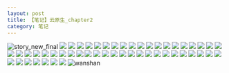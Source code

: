 ```yaml
---
layout: post
title: 【笔记】云原生_chapter2
category: 笔记
---
```

![story_new_final](http://rzda7rj3c.hd-bkt.clouddn.com/img/story_new_final_0322.png)
![](http://rzda7rj3c.hd-bkt.clouddn.com/img/chapter2-0320-cloud-native-1.png)
![](http://rzda7rj3c.hd-bkt.clouddn.com/img/chapter2-0320-cloud-native-2.png)
![](http://rzda7rj3c.hd-bkt.clouddn.com/img/chapter2-0320-cloud-native-3.png)
![](http://rzda7rj3c.hd-bkt.clouddn.com/img/chapter2-0320-cloud-native-4.png)
![](http://rzda7rj3c.hd-bkt.clouddn.com/img/chapter2-0320-cloud-native-5.png)
![](http://rzda7rj3c.hd-bkt.clouddn.com/img/chapter2-0320-cloud-native-6.png)
![](http://rzda7rj3c.hd-bkt.clouddn.com/img/chapter2-0320-cloud-native-7.png)
![](http://rzda7rj3c.hd-bkt.clouddn.com/img/chapter2-0320-cloud-native-8.png)
![](http://rzda7rj3c.hd-bkt.clouddn.com/img/chapter2-0320-cloud-native-9.png)
![](http://rzda7rj3c.hd-bkt.clouddn.com/img/chapter2-0320-cloud-native-10.png)
![](http://rzda7rj3c.hd-bkt.clouddn.com/img/chapter2-0320-cloud-native-11.png)
![](http://rzda7rj3c.hd-bkt.clouddn.com/img/chapter2-0320-cloud-native-12.png)
![](http://rzda7rj3c.hd-bkt.clouddn.com/img/chapter2-0320-cloud-native-13.png)
![](http://rzda7rj3c.hd-bkt.clouddn.com/img/chapter2-0320-cloud-native-14.png)
![](http://rzda7rj3c.hd-bkt.clouddn.com/img/chapter2-0320-cloud-native-15.png)
![](http://rzda7rj3c.hd-bkt.clouddn.com/img/chapter2-0320-cloud-native-16.png)
![](http://rzda7rj3c.hd-bkt.clouddn.com/img/chapter2-0320-cloud-native-17.png)
![](http://rzda7rj3c.hd-bkt.clouddn.com/img/chapter2-0320-cloud-native-18.png)
![](http://rzda7rj3c.hd-bkt.clouddn.com/img/chapter2-0320-cloud-native-19.png)
![](http://rzda7rj3c.hd-bkt.clouddn.com/img/chapter2-0320-cloud-native-20.png)
![](http://rzda7rj3c.hd-bkt.clouddn.com/img/chapter2-0320-cloud-native-21.png)
![](http://rzda7rj3c.hd-bkt.clouddn.com/img/chapter2-0320-cloud-native-22.png)
![](http://rzda7rj3c.hd-bkt.clouddn.com/img/chapter2-0320-cloud-native-23.png)
![](http://rzda7rj3c.hd-bkt.clouddn.com/img/chapter2-0320-cloud-native-24.png)
![](http://rzda7rj3c.hd-bkt.clouddn.com/img/chapter2-0320-cloud-native-25.png)
![](http://rzda7rj3c.hd-bkt.clouddn.com/img/chapter2-0320-cloud-native-26.png)
![](http://rzda7rj3c.hd-bkt.clouddn.com/img/chapter2-0320-cloud-native-27.png)
![](http://rzda7rj3c.hd-bkt.clouddn.com/img/chapter2-0320-cloud-native-28.png)
![](http://rzda7rj3c.hd-bkt.clouddn.com/img/chapter2-0320-cloud-native-29.png)
![](http://rzda7rj3c.hd-bkt.clouddn.com/img/chapter2-0320-cloud-native-30.png)
![](http://rzda7rj3c.hd-bkt.clouddn.com/img/chapter2-0320-cloud-native-31.png)
![](http://rzda7rj3c.hd-bkt.clouddn.com/img/chapter2-0320-cloud-native-32.png)
![](http://rzda7rj3c.hd-bkt.clouddn.com/img/chapter2-0320-cloud-native-33.png)
![](http://rzda7rj3c.hd-bkt.clouddn.com/img/chapter2-0320-cloud-native-34.png)
![](http://rzda7rj3c.hd-bkt.clouddn.com/img/chapter2-0320-cloud-native-35.png)
![](http://rzda7rj3c.hd-bkt.clouddn.com/img/chapter2-0320-cloud-native-36.png)
![](http://rzda7rj3c.hd-bkt.clouddn.com/img/chapter2-0320-cloud-native-37.png)
![](http://rzda7rj3c.hd-bkt.clouddn.com/img/chapter2-0320-cloud-native-38.png)
![](http://rzda7rj3c.hd-bkt.clouddn.com/img/chapter2-0320-cloud-native-39.png)
![](http://rzda7rj3c.hd-bkt.clouddn.com/img/chapter2-0320-cloud-native-40.png)
![](http://rzda7rj3c.hd-bkt.clouddn.com/img/chapter2-0320-cloud-native-41.png)
![](http://rzda7rj3c.hd-bkt.clouddn.com/img/chapter2-0320-cloud-native-42.png)
![](http://rzda7rj3c.hd-bkt.clouddn.com/img/chapter2-0320-cloud-native-43.png)
![](http://rzda7rj3c.hd-bkt.clouddn.com/img/chapter2-0320-cloud-native-44.png)
![](http://rzda7rj3c.hd-bkt.clouddn.com/img/chapter2-0320-cloud-native-45.png)
![](http://rzda7rj3c.hd-bkt.clouddn.com/img/chapter2-0320-cloud-native-46.png)
![](http://rzda7rj3c.hd-bkt.clouddn.com/img/chapter2-0320-cloud-native-47.png)
![](http://rzda7rj3c.hd-bkt.clouddn.com/img/chapter2-0320-cloud-native-48.png)
![](http://rzda7rj3c.hd-bkt.clouddn.com/img/chapter2-0320-cloud-native-49.png)
![](http://rzda7rj3c.hd-bkt.clouddn.com/img/chapter2-0320-cloud-native-50.png)
![](http://rzda7rj3c.hd-bkt.clouddn.com/img/chapter2-0320-cloud-native-51.png)
![wanshan](http://rzda7rj3c.hd-bkt.clouddn.com/img/wanshan.png)

